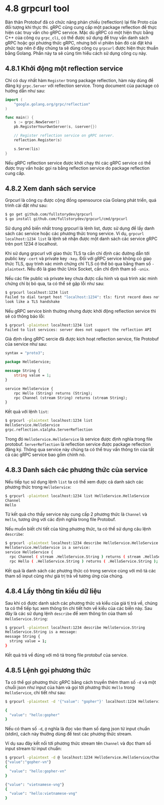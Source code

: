 # 4.8 grpcurl tool

Bản thân Protobuf đã có chức năng phản chiếu (reflection) lại file Proto của đối tượng khi thực thi. gRPC cũng cung cấp một package reflection để thực hiện các truy vấn cho  gRPC service. Mặc dù gRPC có một hiện thực bằng C++ của công cụ `grpc_cli`, có thể được sử dụng để truy vấn danh sách gRPC hoặc gọi phương thức gRPC, nhưng bởi vì phiên bản đó cài đặt khá  phức tạp nên ở đây chúng ta sẽ dùng công cụ `grpcurl` được hiện thực thuần bằng Golang. Phần này ta sẽ cùng tìm hiểu cách sử dụng công cụ này.

## 4.8.1 Khởi động một reflection service

Chỉ có duy nhất hàm `Register` trong package reflection, hàm này dùng để đăng ký `grpc.Server` với reflection service. Trong document của package có hướng dẫn như sau:

```go
import (
    "google.golang.org/grpc/reflection"
)

func main() {
    s := grpc.NewServer()
    pb.RegisterYourOwnServer(s, &server{})

    // Register reflection service on gRPC server.
    reflection.Register(s)

    s.Serve(lis)
}
```

Nếu gRPC reflection service được khởi chạy thì các gRPC service   có thể được truy vấn hoặc gọi ra bằng reflection service do package reflection cung cấp.

## 4.8.2 Xem danh sách service

Grpcurl là công cụ được cộng đồng opensource của Golang phát triển, quá trình cài đặt như sau:

```sh
$ go get github.com/fullstorydev/grpcurl
$ go install github.com/fullstorydev/grpcurl/cmd/grpcurl
```

Sử dụng phổ biến nhất trong grpcurl là lệnh list, được sử dụng để lấy danh sách các service hoặc các phương thức trong service. Ví dụ, `grpcurl localhost:1234 list` là lệnh sẽ nhận được một danh sách các service gRPC trên port 1234 ở localhost.

Khi sử dụng grpcurl với giao thức TLS ta cần chỉ định các đường dẫn tới public key `-cert` và private key `-key`. Đối với  gRPC service không có giao thức TLS, quy trình xác minh chứng chỉ TLS có thể bỏ qua bằng   tham số `-plaintext`. Nếu đó là giao thức Unix Socket, cần chỉ định tham số `-unix`.

Nếu các file public và private key chưa được cấu hình và quá trình xác minh chứng chỉ bị bỏ qua, ta có thể sẽ gặp lỗi như sau:

```sh
$ grpcurl localhost:1234 list
Failed to dial target host "localhost:1234": tls: first record does not \
look like a TLS handshake
```

Nếu gRPC service bình thường nhưng được khởi động reflection service thì  sẽ  có thông báo lỗi:

```sh
$ grpcurl -plaintext localhost:1234 list
Failed to list services: server does not support the reflection API
```

Giả định rằng gRPC sercie đã được kích hoạt reflection service, file Protobuf của service như sau:

```protobuf
syntax = "proto3";

package HelloService;

message String {
    string value = 1;
}

service HelloService {
    rpc Hello (String) returns (String);
    rpc Channel (stream String) returns (stream String);
}
```

Kết quả với lệnh `list`:

```sh
$ grpcurl -plaintext localhost:1234 list
HelloService.HelloService
grpc.reflection.v1alpha.ServerReflection
```

Trong đó `HelloService.HelloService` là service được định nghĩa trong file protobuf. `ServerReflection` là reflection service được package reflection đăng ký. Thông qua service này chúng ta có thể truy vấn thông tin của tất cả các gRPC service bao gồm chính nó.

## 4.8.3 Danh sách các phương thức của service

Nếu tiếp tục sử dụng lệnh `list` ta có thể xem được cả danh sách các phương thức trong `HelloService`:

```sh
$ grpcurl -plaintext localhost:1234 list HelloService.HelloService
Channel
Hello
```

Từ kết quả cho thấy service này cung cấp 2 phương thức là `Channel` và `Hello`, tương ứng với các định nghĩa trong file Protobuf.

Nếu muốn biết chi tiết của từng phương thức, ta có thể sử dụng câu lệnh `describe`:

```sh
$ grpcurl -plaintext localhost:1234 describe HelloService.HelloService
HelloService.HelloService is a service:
service HelloService {
  rpc Channel ( stream .HelloService.String ) returns ( stream .HelloService.String );
  rpc Hello ( .HelloService.String ) returns ( .HelloService.String );
```

Kết quả là danh sách các phương thức có trong service cùng với mô tả các tham số input cũng như giá trị trả về tương ứng của chúng.

## 4.8.4 Lấy thông tin kiểu dữ liệu

Sau khi có được danh sách các phương thức và kiểu của giá tị trả về, chúng ta có thể tiếp tục xem thông tin chi tiết hơn về kiểu của các biến này. Sau đây là các sử dụng lệnh `describe` để xem thông tin của tham số `HelloService.String`:

```sh
$ grpcurl -plaintext localhost:1234 describe HelloService.String
HelloService.String is a message:
message String {
  string value = 1;
}
```

Kết quả trả về đúng với mô tả trong file protobuf của service.

## 4.8.5 Lệnh gọi phương thức

Ta có thể gọi phương thức gRPC bằng cách truyền thêm tham số `-d` và một chuỗi json như input của hàm và gọi tới phương thức `Hello` trong `HelloService`, chi tiết như sau:

```sh
$ grpcurl -plaintext -d '{"value": "gopher"}' localhost:1234 HelloService.HelloService/Hello

{
  "value": "hello:gopher"
}
```

Nếu có tham số `-d`, `@` nghĩa là đọc vào tham số dạng json từ input chuẩn (stdin), cách này thường dùng để test các phương thức stream.

Ví dụ sau đây kết nối tới phương thức stream tên `Channel` và đọc tham số input stream từ input chuẩn:

```sh
$ grpcurl -plaintext -d @ localhost:1234 HelloService.HelloService/Channel
{"value":"gopher-vn"}
{
  "value": "hello:gopher-vn"
}

{"value": "vietnamese-vng"}
{
  "value": "hello:vietnamese-vng"
}
```
